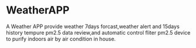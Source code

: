 WeatherAPP
==========

A Weather APP provide weather 7days forcast,weather alert and 15days history tempure pm2.5 data review,and automatic control fliter pm2.5 device to purify indoors air by air condition in house.
